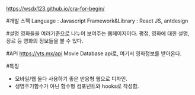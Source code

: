https://wsdx123.github.io/cra-for-begin/

#개발 스펙
Language : Javascript
Framework&Library : React JS, antdesign

#설명
영화들을 여러기준으로 나누어 보여주는 웹페이지이다. 평점, 영화에 대한 설명, 장르 등 영화의 정보들을 볼 수 있다.

#API
https://yts.mx/api 
Movie Database api로, 여기서 영화정보를 받아온다.

#특징
- 모바일/웹 둘다 사용하기 좋은 반응형 웹으로 디자인.
- 생명주기함수가 아닌 함수형 컴포넌트와 hooks로 작성함.
